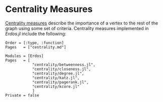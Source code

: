 # Centrality Measures

[Centrality measures](https://en.wikipedia.org/wiki/Centrality) describe the
importance of a vertex to the rest of the graph using some set of criteria.
Centrality measures implemented in *Erdos.jl* include the following:


```@index
Order = [:type, :function]
Pages   = ["centrality.md"]
```

```@autodocs
Modules = [Erdos]
Pages   = [
            "centrality/betweenness.jl",
            "centrality/closeness.jl",
            "centrality/degree.jl",
            "centrality/katz.jl",
            "centrality/pagerank.jl",
            "centrality/kcore.jl"
            ]
Private = false
```
